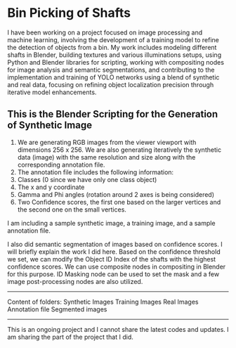 # Bin Picking of Shafts 

I have been working on a project focused on image processing and machine learning, involving the development of a training model to refine the detection of objects from a bin. My work includes modeling different shafts in Blender, building textures and various illuminations setups, using Python and Blender libraries for scripting, working with compositing nodes for image analysis and semantic segmentations, and contributing to the implementation and training of YOLO networks using a blend of synthetic and real data, focusing on refining object localization precision through iterative model enhancements. 

## This is the Blender Scripting for the Generation of Synthetic Image

1. We are generating RGB images from the viewer viewport with dimensions 256 x 256. We are also generating iteratively the synthetic data (image) with the same resolution and size along with the corresponding annotation file.
2.  The annotation file includes the following information:
   1. Classes (0 since we have only one class object)
   2. The x and y coordinate
   3. Gamma and Phi angles (rotation around 2 axes is being considered)
   4. Two Confidence scores, the first one based on the larger vertices and the second one on the small vertices.


I am including a sample synthetic image, a training image, and a sample annotation file.

I also did semantic segmentation of images based on confidence scores. I will briefly explain the work I did here.
Based on the confidence threshold we set, we can modify the Object ID Index of the shafts with the highest confidence scores. We can use composite nodes in compositing in Blender for this purpose. ID Masking node can be used to set the mask and a few image post-processing nodes are also utilized.  

_____________________________________________________________________________________________________

Content of folders:
Synthetic Images 
Training Images
Real Images
Annotation file
Segmented images

_____________________________________________________________________________________________________


This is an ongoing project and I cannot share the latest codes and updates. I am sharing the part of the project that I did.
